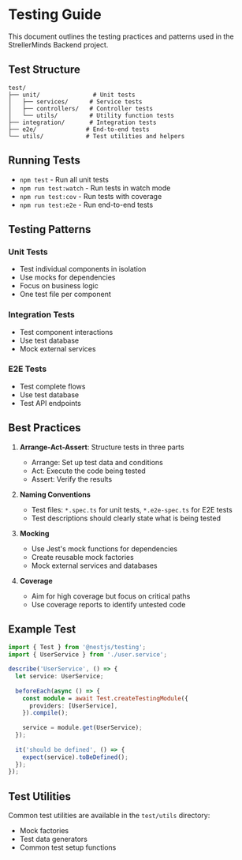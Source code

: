 # Testing Guide

This document outlines the testing practices and patterns used in the StrellerMinds Backend project.

## Test Structure

```
test/
├── unit/               # Unit tests
│   ├── services/      # Service tests
│   ├── controllers/   # Controller tests
│   └── utils/         # Utility function tests
├── integration/       # Integration tests
├── e2e/              # End-to-end tests
└── utils/            # Test utilities and helpers
```

## Running Tests

- `npm test` - Run all unit tests
- `npm run test:watch` - Run tests in watch mode
- `npm run test:cov` - Run tests with coverage
- `npm run test:e2e` - Run end-to-end tests

## Testing Patterns

### Unit Tests
- Test individual components in isolation
- Use mocks for dependencies
- Focus on business logic
- One test file per component

### Integration Tests
- Test component interactions
- Use test database
- Mock external services

### E2E Tests
- Test complete flows
- Use test database
- Test API endpoints

## Best Practices

1. **Arrange-Act-Assert**: Structure tests in three parts
   - Arrange: Set up test data and conditions
   - Act: Execute the code being tested
   - Assert: Verify the results

2. **Naming Conventions**
   - Test files: `*.spec.ts` for unit tests, `*.e2e-spec.ts` for E2E tests
   - Test descriptions should clearly state what is being tested

3. **Mocking**
   - Use Jest's mock functions for dependencies
   - Create reusable mock factories
   - Mock external services and databases

4. **Coverage**
   - Aim for high coverage but focus on critical paths
   - Use coverage reports to identify untested code

## Example Test

```typescript
import { Test } from '@nestjs/testing';
import { UserService } from './user.service';

describe('UserService', () => {
  let service: UserService;
  
  beforeEach(async () => {
    const module = await Test.createTestingModule({
      providers: [UserService],
    }).compile();
    
    service = module.get(UserService);
  });
  
  it('should be defined', () => {
    expect(service).toBeDefined();
  });
});
```

## Test Utilities

Common test utilities are available in the `test/utils` directory:
- Mock factories
- Test data generators
- Common test setup functions
